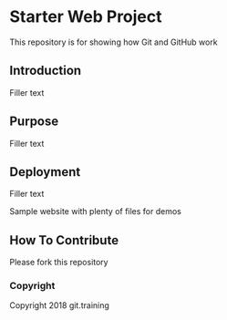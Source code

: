 # Starter Web Project

This repository is for showing how Git and GitHub work

## Introduction

Filler text

## Purpose

Filler text

## Deployment

Filler text

Sample website with plenty of files for demos

## How To Contribute

Please fork this repository

### Copyright

Copyright 2018 git.training
